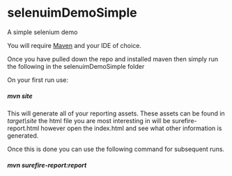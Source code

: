 selenuimDemoSimple
==================

A simple selenium demo

You will require [Maven](https://maven.apache.org/) and your IDE of choice.

Once you have pulled down the repo and installed maven then simply run the following in the selenuimDemoSimple folder

On your first run use:
##### mvn site
This will generate all of your reporting assets. These assets can be found in *target\site* the html file you are most interesting in will be surefire-report.html however open the index.html and see what other information is generated.

Once this is done you can use the following command for subsequent runs.
##### mvn surefire-report:report
